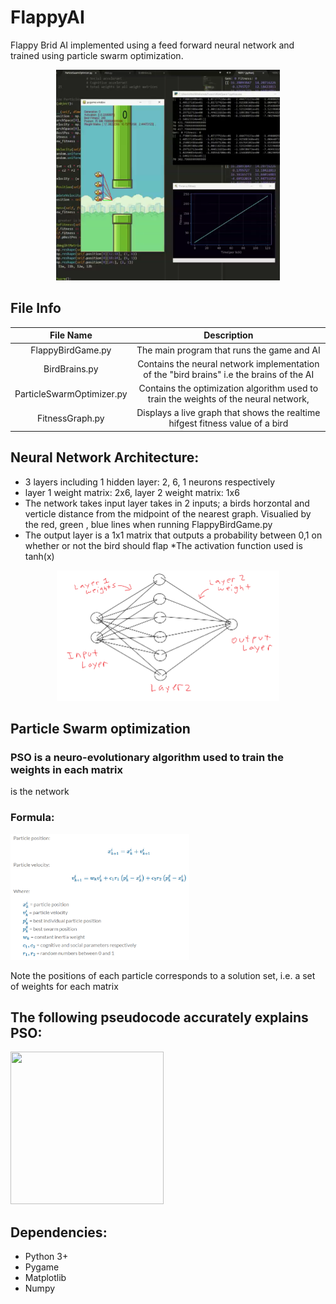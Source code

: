 # FlappyAI
Flappy Brid AI implemented using a feed forward neural network and trained using particle swarm optimization.
<p align="center">
<img src="https://github.com/Dittam/FlappyAI/blob/master/assets/Title.png" width="358" height="337">
</p>


## File Info

|          File Name          |                                        Description                                       |
|:--------------------:|:------------------------------------------------------------------------------------:|
| FlappyBirdGame.py           | The main program that runs the game and AI                                                                       |
| BirdBrains.py       | Contains the neural network implementation of the "bird brains" i.e the brains of the AI                                              |
| ParticleSwarmOptimizer.py | Contains the optimization algorithm used to train the weights of the neural network,   |
| FitnessGraph.py           | Displays a live graph that shows the realtime hifgest fitness value of a bird                                                                   |


## Neural Network Architecture:
* 3 layers including 1 hidden layer: 2, 6, 1 neurons respectively
* layer 1 weight matrix: 2x6,  layer 2 weight matrix: 1x6
* The network takes input layer takes in 2 inputs; a birds horzontal and verticle distance from the midpoint of the nearest graph. Visualied by the red, green , blue lines when running FlappyBirdGame.py
* The output layer is a 1x1 matrix that outputs a probability between 0,1 on whether or not the bird should flap
*The activation function used is tanh(x)

<p align="center">
<img src="https://github.com/Dittam/FlappyAI/blob/master/assets/networkDiagram.png" width="356" height="209">
</p> 


## Particle Swarm optimization
### PSO is a neuro-evolutionary algorithm used to train the weights in each matrix
is the network

### Formula:
<p align="left">
<img src="https://github.com/Dittam/FlappyAI/blob/master/assets/PSOAlgo.png" width="286" height="201">
</p> 

Note the positions of each particle corresponds to a solution set, i.e. a set of weights for each matrix


## The following pseudocode accurately explains PSO:
<p align="left">
<img src="https://github.com/Dittam/FlappyAI/blob/master/assets/PSOPsaSeudo.png" width="245" height="244">
</p> 


## Dependencies:
* Python 3+
* Pygame
* Matplotlib
* Numpy
